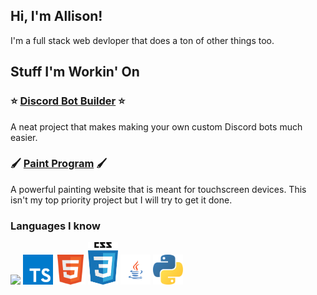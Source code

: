 ## Hi, I'm Allison!
I'm a full stack web devloper that does a ton of other things too.

## Stuff I'm Workin' On

  ### ⭐ [Discord Bot Builder](https://github.com/Allybe/Discord-Bot-Builder) ⭐
  
  A neat project that makes making your own custom Discord bots much easier.
 
  ### 🖌️ [Paint Program](https://github.com/Allybe/Paint-Program) 🖌️
  
  A powerful painting website that is meant for touchscreen devices. This isn't my top priority project but I will try to get it done. 
  
 ### Languages I know
 
 <img src="https://user-images.githubusercontent.com/67673392/150631873-e446b0b7-2095-4898-8ae1-a4042c247ba9.png" width="48"> <img src="https://github.com/Allybe/Allybe/blob/main/photos/ts.png?raw=true" width="48"> <img src="https://github.com/Allybe/Allybe/blob/main/photos/html.png?raw=true" width="48"> <img src="https://github.com/Allybe/Allybe/blob/main/photos/css.png?raw=true" width="48"> <img src="https://github.com/Allybe/Allybe/blob/main/photos/java.png?raw=true" width="48"> <img src="https://github.com/Allybe/Allybe/blob/main/photos/python.png?raw=true" width="48">
 
 
  
 
 


  
